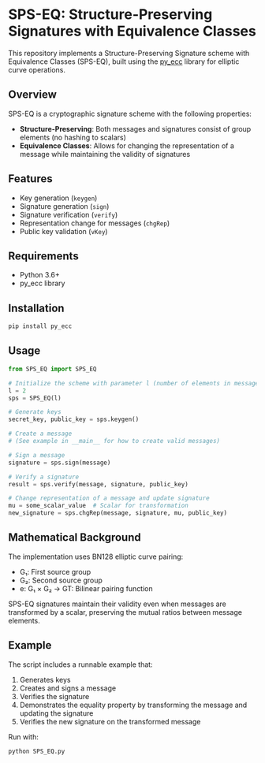 # SPS-EQ: Structure-Preserving Signatures with Equivalence Classes

This repository implements a Structure-Preserving Signature scheme with Equivalence Classes (SPS-EQ), built using the [py_ecc](https://github.com/ethereum/py_ecc) library for elliptic curve operations.

## Overview

SPS-EQ is a cryptographic signature scheme with the following properties:

- **Structure-Preserving**: Both messages and signatures consist of group elements (no hashing to scalars)
- **Equivalence Classes**: Allows for changing the representation of a message while maintaining the validity of signatures

## Features

- Key generation (`keygen`)
- Signature generation (`sign`)
- Signature verification (`verify`)
- Representation change for messages (`chgRep`)
- Public key validation (`vKey`)

## Requirements

- Python 3.6+
- py_ecc library

## Installation

```bash
pip install py_ecc
```

## Usage

```python
from SPS_EQ import SPS_EQ

# Initialize the scheme with parameter l (number of elements in message)
l = 2
sps = SPS_EQ(l)

# Generate keys
secret_key, public_key = sps.keygen()

# Create a message
# (See example in __main__ for how to create valid messages)

# Sign a message
signature = sps.sign(message)

# Verify a signature
result = sps.verify(message, signature, public_key)

# Change representation of a message and update signature
mu = some_scalar_value  # Scalar for transformation
new_signature = sps.chgRep(message, signature, mu, public_key)
```

## Mathematical Background

The implementation uses BN128 elliptic curve pairing:
- G₁: First source group
- G₂: Second source group
- e: G₁ × G₂ → GT: Bilinear pairing function

SPS-EQ signatures maintain their validity even when messages are transformed by a scalar, preserving the mutual ratios between message elements.

## Example

The script includes a runnable example that:
1. Generates keys
2. Creates and signs a message
3. Verifies the signature
4. Demonstrates the equality property by transforming the message and updating the signature
5. Verifies the new signature on the transformed message

Run with:
```bash
python SPS_EQ.py
``` 